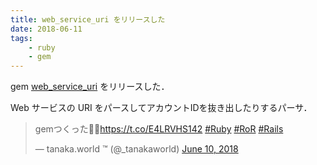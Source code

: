 ```yaml
---
title: web_service_uri をリリースした
date: 2018-06-11
tags:
    - ruby
    - gem
---
```


gem [web_service_uri](https://github.com/tanakaworld/web_service_uri) をリリースした．

Web サービスの URI をパースしてアカウントIDを抜き出したりするパーサ．

<blockquote class="twitter-tweet" data-lang="en"><p lang="ja" dir="ltr">gemつくった🎉🌈<a href="https://t.co/E4LRVHS142">https://t.co/E4LRVHS142</a> <a href="https://twitter.com/hashtag/Ruby?src=hash&amp;ref_src=twsrc%5Etfw">#Ruby</a> <a href="https://twitter.com/hashtag/RoR?src=hash&amp;ref_src=twsrc%5Etfw">#RoR</a> <a href="https://twitter.com/hashtag/Rails?src=hash&amp;ref_src=twsrc%5Etfw">#Rails</a></p>&mdash; tanaka.world ™ (@_tanakaworld) <a href="https://twitter.com/_tanakaworld/status/1005778426890838017?ref_src=twsrc%5Etfw">June 10, 2018</a></blockquote>
<script async src="https://platform.twitter.com/widgets.js" charset="utf-8"></script>
